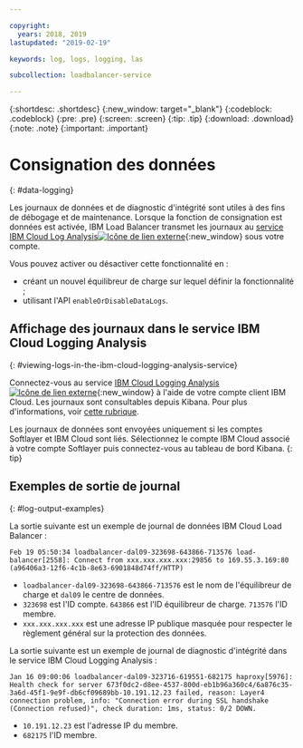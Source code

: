 ```yaml
---

copyright:
  years: 2018, 2019
lastupdated: "2019-02-19"

keywords: log, logs, logging, las

subcollection: loadbalancer-service

---
```


{:shortdesc: .shortdesc}
{:new_window: target="_blank"}
{:codeblock: .codeblock}
{:pre: .pre}
{:screen: .screen}
{:tip: .tip}
{:download: .download}
{:note: .note}
{:important: .important}

# Consignation des données
{: #data-logging}

Les journaux de données et de diagnostic d'intégrité sont utiles à des fins de débogage et de maintenance. Lorsque la fonction de consignation est données est activée, IBM Load Balancer transmet les journaux au [service IBM Cloud Log Analysis![Icône de lien externe](../../icons/launch-glyph.svg "Icône de lien externe")](https://logging.ng.bluemix.net){:new_window} sous votre compte. 

Vous pouvez activer ou désactiver cette fonctionnalité en :

* créant un nouvel équilibreur de charge sur lequel définir la fonctionnalité ; 
* utilisant l'API `enableOrDisableDataLogs`.

## Affichage des journaux dans le service IBM Cloud Logging Analysis 
{: #viewing-logs-in-the-ibm-cloud-logging-analysis-service}

Connectez-vous au service [IBM Cloud Logging Analysis ![Icône de lien externe](../../icons/launch-glyph.svg "Icône de lien externe")](https://logging.ng.bluemix.net){:new_window} à l'aide de votre compte client IBM Cloud. Les journaux sont consultables depuis Kibana. Pour plus d'informations, voir [cette rubrique](/docs/services/CloudLogAnalysis//kibana?topic=cloudloganalysis-analyzing_logs_Kibana).

Les journaux de données sont envoyées uniquement si les comptes Softlayer et IBM Cloud sont liés. Sélectionnez le compte IBM Cloud associé à votre compte Softlayer puis connectez-vous au tableau de bord Kibana.
{: tip}

## Exemples de sortie de journal
{: #log-output-examples}

La sortie suivante est un exemple de journal de données IBM Cloud Load Balancer :

```
Feb 19 05:50:34 loadbalancer-dal09-323698-643866-713576 load-balancer[2558]: Connect from xxx.xxx.xxx.xxx:29856 to 169.55.3.169:80 (a96406a3-12f6-4c1b-8e63-6901848d74ff/HTTP)
```

* `loadbalancer-dal09-323698-643866-713576` est le nom de l'équilibreur de charge et `dal09` le centre de données. 
* `323698` est l'ID compte. `643866` est l'ID équilibreur de charge. `713576` l'ID membre.
* `xxx.xxx.xxx.xxx` est une adresse IP publique masquée pour respecter le règlement général sur la protection des données. 

La sortie suivante est un exemple de journal de diagnostic d'intégrité dans le service IBM Cloud Logging Analysis :

```
Jan 16 09:00:06 loadbalancer-dal09-323716-619551-682175 haproxy[5976]: Health check for server 673f0dc2-d8ee-4537-800d-eb1b96a360c4/6a876c35-3a6d-45f1-9e9f-db6cf09689bb-10.191.12.23 failed, reason: Layer4 connection problem, info: "Connection error during SSL handshake (Connection refused)", check duration: 1ms, status: 0/2 DOWN.
```

* `10.191.12.23` est l'adresse IP du membre.
* `682175` l'ID membre.
